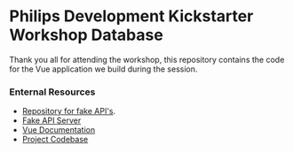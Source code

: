 # Philips Development Kickstarter Workshop Database

Thank you all for attending the workshop, this repository contains the code for the Vue application we build during the session.

### Enternal Resources
- [Repository for fake API's](https://github.com/bacon-delight/philips-development-kickstarter-workshop-db).
- [Fake API Server](https://my-json-server.typicode.com/bacon-delight/philips-development-kickstarter-workshop-db)
- [Vue Documentation](https://vuejs.org/v2/guide/)
- [Project Codebase](https://github.com/bacon-delight/philips-development-kickstarter-workshop-codebase)
